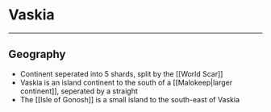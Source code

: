 # Vaskia
---
## Geography
- Continent seperated into 5 shards, split by the [[World Scar]]
- Vaskia is an island continent to the south of a [[Malokeep|larger continent]], seperated by a straight
- The [[Isle of Gonosh]] is a small island to the south-east of Vaskia